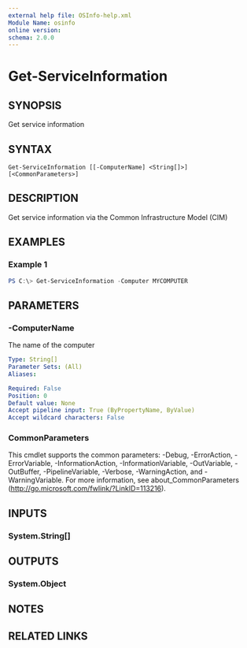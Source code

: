 ```yaml
---
external help file: OSInfo-help.xml
Module Name: osinfo
online version:
schema: 2.0.0
---
```


# Get-ServiceInformation

## SYNOPSIS
Get service information

## SYNTAX

```
Get-ServiceInformation [[-ComputerName] <String[]>] [<CommonParameters>]
```

## DESCRIPTION
Get service information via the Common Infrastructure Model (CIM)

## EXAMPLES

### Example 1
```powershell
PS C:\> Get-ServiceInformation -Computer MYCOMPUTER
```

## PARAMETERS

### -ComputerName
The name of the computer

```yaml
Type: String[]
Parameter Sets: (All)
Aliases:

Required: False
Position: 0
Default value: None
Accept pipeline input: True (ByPropertyName, ByValue)
Accept wildcard characters: False
```

### CommonParameters
This cmdlet supports the common parameters: -Debug, -ErrorAction, -ErrorVariable, -InformationAction, -InformationVariable, -OutVariable, -OutBuffer, -PipelineVariable, -Verbose, -WarningAction, and -WarningVariable. For more information, see about_CommonParameters (http://go.microsoft.com/fwlink/?LinkID=113216).

## INPUTS

### System.String[]

## OUTPUTS

### System.Object
## NOTES

## RELATED LINKS
